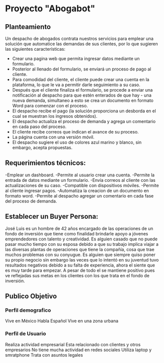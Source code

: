 # Proyecto "Abogabot" 

## Planteamiento 

Un despacho de abogados contrata nuestros servicios para emplear una solución que automatice las demandas de sus clientes, por lo que sugieren las siguientes características: 
- Crear una pagina web que permita ingresar datos mediante un formulario.
- Posterior al llenado del formulario, se enviará un proceso de pago al cliente.
- Para comodidad del cliente, el cliente puede crear una cuenta en la plataforma, lo que le va a permitir darle seguimiento a su caso.
- Después que el cliente finaliza el formulario, se procede a enviar una notificación al despacho para que estén enterados de que hay - una nueva demanda, simultaneo a esto se crea un documento en formato Word para comenzar con el proceso.
- El despacho recibe el pago (la solución proporciona un desborda en el cual se muestran los ingresos obtenidos).
- El despacho actualiza el proceso de demanda y agrega un comentario en cada paso del proceso.
- El cliente recibe correos que indican el avance de su proceso.
- La página cuenta con una versión móvil.
- El despacho sugiere el uso de colores azul marino y blanco, sin embargo, acepta propuestas.



## Requerimientos técnicos:

-Emplear un dashboard.
-Permite al usuario crear una cuenta.
-Permite la entrada de datos mediante un formulario.
-Envía correos al cliente con las actualizaciones de su caso.
-Compatible con dispositivos móviles.
-Permite al cliente ingresar pagos.
-Automatiza la creacion de un documento en formato word.
-Permite al despacho agregar un comentario en cada fase del proceso de demanda.



## Establecer un Buyer Persona:

José Luis es un hombre de 42 años encargado de las operaciones de un fondo de inversión que tiene como finalidad brindarle apoyo a jóvenes emprendedores con talento y creatividad.
Es alguien casado que no puede pasar mucho tiempo con su esposa debido a que su trabajo implica viajar a las diversas plantas de operaciones que tiene la compañía, cosa que trae muchos problemas con su conyugue.
Es alguien que siempre quiso poner su propio negocio sin embargo las veces que lo intentó en su juventud tuvo resultados negativos debido a su falta de experiencia, ahora el siente que es muy tarde para empezar.
A pesar de todo el se mantiene positivo pues ve reflejadas sus metas en los clientes con los que trata en el fondo de inversión.


## Publico Objetivo 
### Perfil demografico 
Vive en México 
Habla Español
Vive en una zona urbana

### Perfil de Usuario
Realiza actividad empresarial 
Esta relacionado con clientes y otros empresarios
No tiene mucha actividad en redes sociales 
Utiliza laptop y smratphone
Trata con asuntos legales 




